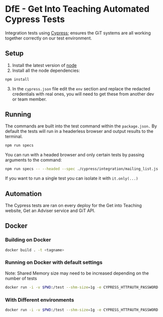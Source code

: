 
# DfE - Get Into Teaching Automated Cypress Tests

Integration tests using [Cypress](https://www.cypress.io/); ensures the GiT systems are all working together correctly on our test environment.

## Setup

1. Install the latest version of [node](https://nodejs.org/en/)
2. Install all the node dependencies:

```bash
npm install
```

3. In the `cypress.json` file edit the `env` section and replace the redacted credentials with real ones, you will need to get these from another dev or team member.

## Running

The commands are built into the test command within the `package.json.` By default the tests will run in a headerless browser and output results to the terminal.

```bash
npm run specs
```

You can run with a headed browser and only certain tests by passing arguments to the command:

```bash
npm run specs -- --headed --spec ./cypress/integration/mailing_list.js
```

If you want to run a single test you can isolate it with `it.only(...)`

## Automation

The Cypress tests are ran on every deploy for the Get into Teaching website, Get an Adviser service and GiT API. 

## Docker

### Building on Docker

```bash
docker build . -t <tagname>
```

### Running on Docker with default settings

Note: Shared Memory size may need to be increased depending on the number of tests

```bash
docker run -i -v $PWD:/test --shm-size=1g -e CYPRESS_HTTPAUTH_PASSWORD -e CYPRESS_HTTPAUTH_USERNAME -w /test cypress/included:4.2.0
```

### With Different environments

```bash
docker run -i -v $PWD:/test --shm-size=1g -e CYPRESS_HTTPAUTH_PASSWORD -e CYPRESS_HTTPAUTH_USERNAME -w /test cypress/included:4.2.0 --config-file cypress-qa.json
```

